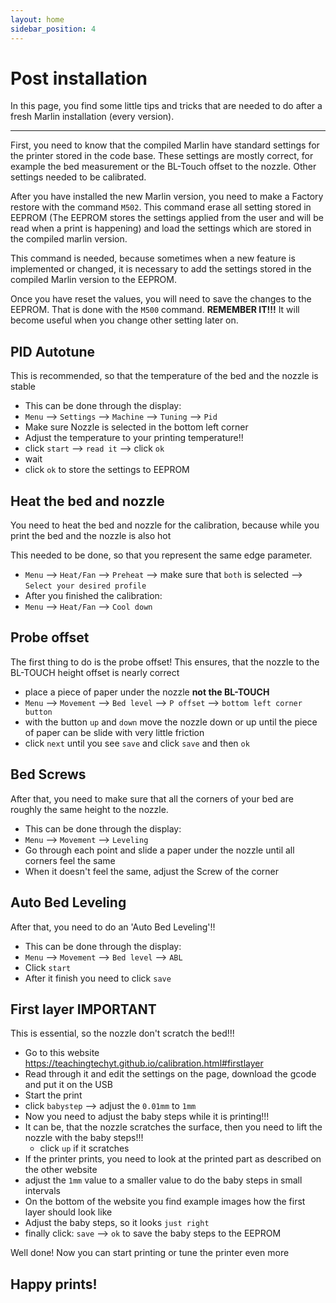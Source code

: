 ```yaml
---
layout: home
sidebar_position: 4
---
```


# Post installation

In this page, you find some little tips and tricks that are needed to do after a fresh Marlin installation (every version).

---

First, you need to know that the compiled Marlin have standard settings for the printer stored in the code base. These settings are mostly correct, for example the bed measurement or the BL-Touch offset to the nozzle. Other settings needed to be calibrated. 

After you have installed the new Marlin version, you need to make a Factory restore with the command `M502`. This command erase all setting stored in EEPROM (The EEPROM stores the settings applied from the user and will be read when a print is happening) and load the settings which are stored in the compiled marlin version.

This command is needed, because sometimes when a new feature is implemented or changed, it is necessary to add the settings stored in the compiled Marlin version to the EEPROM.

Once you have reset the values, you will need to save the changes to the EEPROM. That is done with the `M500` command. **REMEMBER IT!!!** It will become useful when you change other setting later on.

## PID Autotune
This is recommended, so that the temperature of the bed and the nozzle is stable
- This can be done through the display:
- `Menu` --> `Settings` --> `Machine` --> `Tuning` --> `Pid`
- Make sure Nozzle is selected in the bottom left corner
- Adjust the temperature to your printing temperature!!
- click `start` --> `read it` --> click `ok`
- wait
- click `ok` to store the settings to EEPROM

## Heat the bed and nozzle
You need to heat the bed and nozzle for the calibration, because while you print the bed and the nozzle is also hot

This needed to be done, so that you represent the same edge parameter.
- `Menu` --> `Heat/Fan` --> `Preheat` --> make sure that `both` is selected --> `Select your desired profile`
- After you finished the calibration:
- `Menu` --> `Heat/Fan` --> `Cool down`

## Probe offset
The first thing to do is the probe offset!
This ensures, that the nozzle to the BL-TOUCH height offset is nearly correct
- place a piece of paper under the nozzle **not the BL-TOUCH**
- `Menu` --> `Movement` --> `Bed level` --> `P offset` --> `bottom left corner button`
- with the button `up` and `down` move the nozzle down or up until the piece of paper can be slide with very little friction
- click `next` until you see `save` and click `save` and then `ok`

## Bed Screws
After that, you need to make sure that all the corners of your bed are roughly the same height to the nozzle.
- This can be done through the display: 
- `Menu` --> `Movement` --> `Leveling`
- Go through each point and slide a paper under the nozzle until all corners feel the same
- When it doesn't feel the same, adjust the Screw of the corner

## Auto Bed Leveling
After that, you need to do an 'Auto Bed Leveling'!!
- This can be done through the display:  
- `Menu` --> `Movement` --> `Bed level` --> `ABL`
- Click `start` 
- After it finish you need to click `save`

## First layer IMPORTANT
This is essential, so the nozzle don't scratch the bed!!!
- Go to this website https://teachingtechyt.github.io/calibration.html#firstlayer
- Read through it and edit the settings on the page, download the gcode and put it on the USB
- Start the print
- click `babystep` --> adjust the `0.01mm` to `1mm`
- Now you need to adjust the baby steps while it is printing!!!
- It can be, that the nozzle scratches the surface, then you need to lift the nozzle with the baby steps!!!
  - click `up` if it scratches
- If the printer prints, you need to look at the printed part as described on the other website
- adjust the `1mm` value to a smaller value to do the baby steps in small intervals
- On the bottom of the website you find example images how the first layer should look like
- Adjust the baby steps, so it looks `just right`
- finally click: `save` --> `ok` to save the baby steps to the EEPROM


Well done! Now you can start printing or tune the printer even more

## Happy prints!